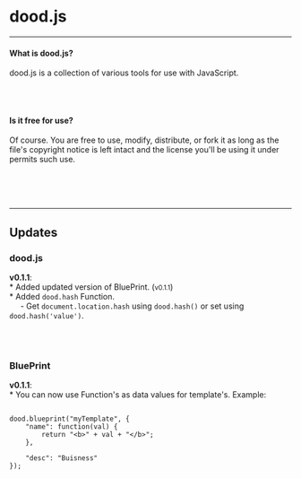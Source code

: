 # dood.js
___

#### What is dood.js?
dood.js is a collection of various tools for use with JavaScript.

<br /><br />
#### Is it free for use?
Of course.  You are free to use, modify, distribute, or fork it as long as the file's copyright notice is left intact and the license you'll be using it under permits such use.


<br /><br /><br />
___
## Updates

### dood.js
**v0.1.1**:<br />
\* Added updated version of BluePrint. (<small>v0.1.1</small>)<br />
\* Added `dood.hash` Function. <br />
&nbsp;&nbsp;&nbsp;&nbsp;&nbsp;- Get `document.location.hash` using `dood.hash()` or set using `dood.hash('value')`.

<br />
<br />

### BluePrint
**v0.1.1**: <br />
\* You can now use Function's as data values for template's. Example:
<pre><code>
dood.blueprint("myTemplate", {
	"name": function(val) {
		return "&lt;b&gt;" + val + "&lt;/b&gt;";
	},
	
	"desc": "Buisness"
});</code></pre>